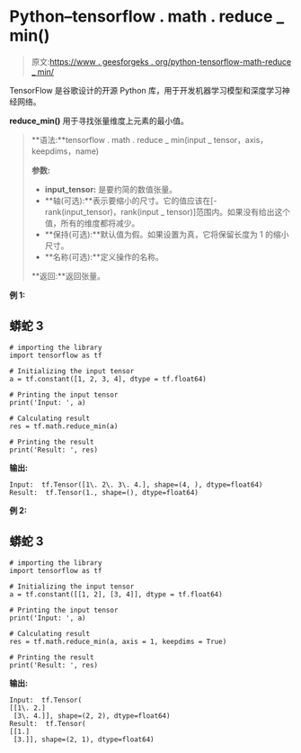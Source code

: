 # Python–tensorflow . math . reduce _ min()

> 原文:[https://www . geesforgeks . org/python-tensorflow-math-reduce _ min/](https://www.geeksforgeeks.org/python-tensorflow-math-reduce_min/)

TensorFlow 是谷歌设计的开源 Python 库，用于开发机器学习模型和深度学习神经网络。

**reduce_min()** 用于寻找张量维度上元素的最小值。

> **语法:**tensorflow . math . reduce _ min(input _ tensor，axis，keepdims，name)
> 
> **参数:**
> 
> *   **input_tensor:** 是要约简的数值张量。
> *   **轴(可选):**表示要缩小的尺寸。它的值应该在[-rank(input_tensor)，rank(input _ tensor)]范围内。如果没有给出这个值，所有的维度都将减少。
> *   **保持(可选):**默认值为假。如果设置为真，它将保留长度为 1 的缩小尺寸。
> *   **名称(可选):**定义操作的名称。
> 
> **返回:**返回张量。

**例 1:**

## 蟒蛇 3

```
# importing the library
import tensorflow as tf

# Initializing the input tensor
a = tf.constant([1, 2, 3, 4], dtype = tf.float64)

# Printing the input tensor
print('Input: ', a)

# Calculating result
res = tf.math.reduce_min(a)

# Printing the result
print('Result: ', res)
```

**输出:**

```
Input:  tf.Tensor([1\. 2\. 3\. 4.], shape=(4, ), dtype=float64)
Result:  tf.Tensor(1., shape=(), dtype=float64)
```

**例 2:**

## 蟒蛇 3

```
# importing the library
import tensorflow as tf

# Initializing the input tensor
a = tf.constant([[1, 2], [3, 4]], dtype = tf.float64)

# Printing the input tensor
print('Input: ', a)

# Calculating result
res = tf.math.reduce_min(a, axis = 1, keepdims = True)

# Printing the result
print('Result: ', res)
```

**输出:**

```
Input:  tf.Tensor(
[[1\. 2.]
 [3\. 4.]], shape=(2, 2), dtype=float64)
Result:  tf.Tensor(
[[1.]
 [3.]], shape=(2, 1), dtype=float64)
```